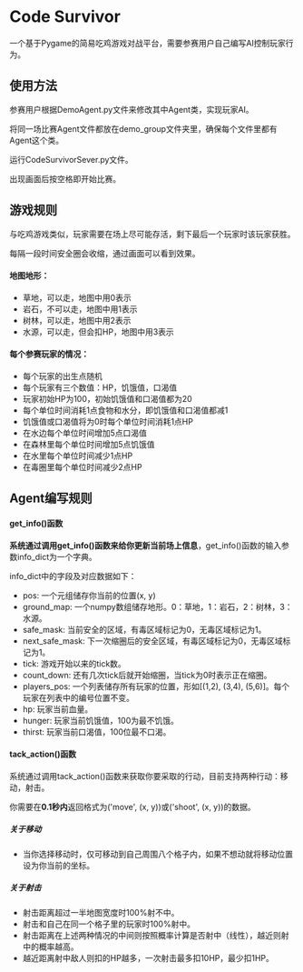 # Code Survivor

一个基于Pygame的简易吃鸡游戏对战平台，需要参赛用户自己编写AI控制玩家行为。

## 使用方法

参赛用户根据DemoAgent.py文件来修改其中Agent类，实现玩家AI。

将同一场比赛Agent文件都放在demo_group文件夹里，确保每个文件里都有Agent这个类。

运行CodeSurvivorSever.py文件。

出现画面后按空格即开始比赛。

## 游戏规则

与吃鸡游戏类似，玩家需要在场上尽可能存活，剩下最后一个玩家时该玩家获胜。

每隔一段时间安全圈会收缩，通过画面可以看到效果。

#### 地图地形：

- 草地，可以走，地图中用0表示
- 岩石，不可以走，地图中用1表示
- 树林，可以走，地图中用2表示
- 水源，可以走，但会扣HP，地图中用3表示

#### 每个参赛玩家的情况：

- 每个玩家的出生点随机
- 每个玩家有三个数值：HP，饥饿值，口渴值
- 玩家初始HP为100，初始饥饿值和口渴值都为20
- 每个单位时间消耗1点食物和水分，即饥饿值和口渴值都减1
- 饥饿值或口渴值将为0时每个单位时间消耗1点HP
- 在水边每个单位时间增加5点口渴值
- 在森林里每个单位时间增加5点饥饿值
- 在水里每个单位时间减少1点HP
- 在毒圈里每个单位时间减少2点HP

## Agent编写规则

#### get_info()函数

**系统通过调用get_info()函数来给你更新当前场上信息**，get_info()函数的输入参数info_dict为一个字典。

info_dict中的字段及对应数据如下：

- pos: 一个元组储存你当前的位置(x, y)
- ground_map: 一个numpy数组储存地形。0：草地，1：岩石，2：树林，3：水源。
- safe_mask: 当前安全的区域，有毒区域标记为0，无毒区域标记为1。
- next_safe_mask: 下一次缩圈后的安全区域，有毒区域标记为0，无毒区域标记为1。
- tick: 游戏开始以来的tick数。
- count_down: 还有几次tick后就开始缩圈，当tick为0时表示正在缩圈。
- players_pos: 一个列表储存所有玩家的位置，形如[(1,2), (3,4), (5,6)]。每个玩家在列表中的编号位置不变。
- hp: 玩家当前血量。
- hunger: 玩家当前饥饿值，100为最不饥饿。
- thirst: 玩家当前口渴值，100位最不口渴。

#### tack_action()函数

系统通过调用tack_action()函数来获取你要采取的行动，目前支持两种行动：移动，射击。

你需要在**0.1秒内**返回格式为('move', (x, y))或('shoot', (x, y))的数据。

##### 关于移动

- 当你选择移动时，仅可移动到自己周围八个格子内，如果不想动就将移动位置设为你当前的坐标。

##### 关于射击

- 射击距离超过一半地图宽度时100%射不中。
- 射击和自己在同一个格子里的玩家时100%射中。
- 射击距离在上述两种情况的中间则按照概率计算是否射中（线性），越近则射中的概率越高。
- 越近距离射中敌人则扣的HP越多，一次射击最多扣10HP，最少扣1HP。